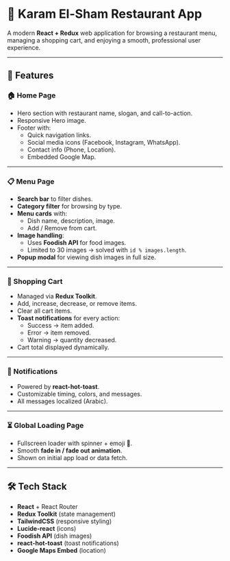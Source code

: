 
# 🍴 Karam El-Sham Restaurant App

A modern **React + Redux** web application for browsing a restaurant menu, managing a shopping cart, and enjoying a smooth, professional user experience.

---

## 🚀 Features

### 🏠 Home Page
- Hero section with restaurant name, slogan, and call-to-action.  
- Responsive Hero image.  
- Footer with:  
  - Quick navigation links.  
  - Social media icons (Facebook, Instagram, WhatsApp).  
  - Contact info (Phone, Location).  
  - Embedded Google Map.  

---

### 📋 Menu Page
- **Search bar** to filter dishes.  
- **Category filter** for browsing by type.  
- **Menu cards** with:  
  - Dish name, description, image.  
  - Add / Remove from cart.  
- **Image handling**:  
  - Uses **Foodish API** for food images.  
  - Limited to 30 images → solved with `id % images.length`.  
- **Popup modal** for viewing dish images in full size.  

---

### 🛒 Shopping Cart
- Managed via **Redux Toolkit**.  
- Add, increase, decrease, or remove items.  
- Clear all cart items.  
- **Toast notifications** for every action:  
  - Success → item added.  
  - Error → item removed.  
  - Warning → quantity decreased.  
- Cart total displayed dynamically.  

---

### 🔔 Notifications
- Powered by **react-hot-toast**.  
- Customizable timing, colors, and messages.  
- All messages localized (Arabic).  

---

### ⏳ Global Loading Page
- Fullscreen loader with spinner + emoji 🍴.  
- Smooth **fade in / fade out animation**.  
- Shown on initial app load or data fetch.  

---

## 🛠 Tech Stack
- **React** + React Router  
- **Redux Toolkit** (state management)  
- **TailwindCSS** (responsive styling)  
- **Lucide-react** (icons)  
- **Foodish API** (dish images)  
- **react-hot-toast** (toast notifications)  
- **Google Maps Embed** (location)  
